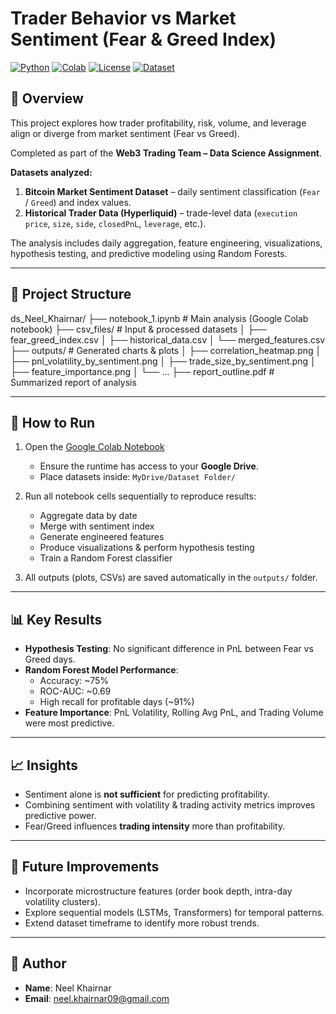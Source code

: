 # Trader Behavior vs Market Sentiment (Fear & Greed Index)

[![Python](https://img.shields.io/badge/Python-3.10-blue.svg)](https://www.python.org/)
[![Colab](https://colab.research.google.com/assets/colab-badge.svg)](YOUR_COLAB_NOTEBOOK_LINK)
[![License](https://img.shields.io/badge/License-MIT-green.svg)](LICENSE)
[![Dataset](https://img.shields.io/badge/Dataset-Available-orange)](YOUR_DATASET_LINK)

## 📌 Overview
This project explores how trader profitability, risk, volume, and leverage align or diverge from market sentiment (Fear vs Greed).  

Completed as part of the **Web3 Trading Team – Data Science Assignment**.  

**Datasets analyzed:**  
1. **Bitcoin Market Sentiment Dataset** – daily sentiment classification (`Fear` / `Greed`) and index values.  
2. **Historical Trader Data (Hyperliquid)** – trade-level data (`execution price`, `size`, `side`, `closedPnL`, `leverage`, etc.).  

The analysis includes daily aggregation, feature engineering, visualizations, hypothesis testing, and predictive modeling using Random Forests.  

---

## 📂 Project Structure
ds_Neel_Khairnar/
├── notebook_1.ipynb # Main analysis (Google Colab notebook)
├── csv_files/ # Input & processed datasets
│ ├── fear_greed_index.csv
│ ├── historical_data.csv
│ └── merged_features.csv
├── outputs/ # Generated charts & plots
│ ├── correlation_heatmap.png
│ ├── pnl_volatility_by_sentiment.png
│ ├── trade_size_by_sentiment.png
│ ├── feature_importance.png
│ └── ...
├── report_outline.pdf # Summarized report of analysis


---

## 🚀 How to Run
1. Open the [Google Colab Notebook](YOUR_COLAB_NOTEBOOK_LINK)  
   - Ensure the runtime has access to your **Google Drive**.  
   - Place datasets inside: `MyDrive/Dataset Folder/`  

2. Run all notebook cells sequentially to reproduce results:  
   - Aggregate data by date  
   - Merge with sentiment index  
   - Generate engineered features  
   - Produce visualizations & perform hypothesis testing  
   - Train a Random Forest classifier  

3. All outputs (plots, CSVs) are saved automatically in the `outputs/` folder.  

---

## 📊 Key Results
- **Hypothesis Testing**: No significant difference in PnL between Fear vs Greed days.  
- **Random Forest Model Performance**:  
  - Accuracy: ~75%  
  - ROC-AUC: ~0.69  
  - High recall for profitable days (~91%)  
- **Feature Importance**: PnL Volatility, Rolling Avg PnL, and Trading Volume were most predictive.  

---

## 📈 Insights
- Sentiment alone is **not sufficient** for predicting profitability.  
- Combining sentiment with volatility & trading activity metrics improves predictive power.  
- Fear/Greed influences **trading intensity** more than profitability.  

---

## 🔮 Future Improvements
- Incorporate microstructure features (order book depth, intra-day volatility clusters).  
- Explore sequential models (LSTMs, Transformers) for temporal patterns.  
- Extend dataset timeframe to identify more robust trends.  

---

## 👤 Author
- **Name**: Neel Khairnar  
- **Email**: neel.khairnar09@gmail.com  
 
